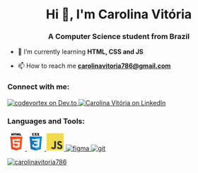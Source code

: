 <h1 align="center">Hi 👋, I'm Carolina Vitória</h1>
<h3 align="center">A Computer Science student from Brazil</h3>

- 🌱 I’m currently learning **HTML, CSS and JS**

- 📫 How to reach me **carolinavitoria786@gmail.com**

<h3 align="left">Connect with me:</h3>
<p align="left">
  <a href="https://dev.to/codevortex" target="_blank" rel="noreferrer">
    <img align="center" src="https://raw.githubusercontent.com/rahuldkjain/github-profile-readme-generator/master/src/images/icons/Social/devto.svg" alt="codevortex on Dev.to" height="30" width="40" />
  </a>
  <a href="https://www.linkedin.com/in/carolina-vit%C3%B3ria-77b652226/" target="_blank" rel="noreferrer">
    <img align="center" src="https://raw.githubusercontent.com/rahuldkjain/github-profile-readme-generator/master/src/images/icons/Social/linked-in-alt.svg" alt="Carolina Vitória on LinkedIn" height="30" width="40" />
  </a>
</p>

<h3 align="left">Languages and Tools:</h3>
<p align="left">
	<a href="https://www.w3.org/html/" target="_blank" rel="noreferrer">
    <img src="https://raw.githubusercontent.com/devicons/devicon/master/icons/html5/html5-original-wordmark.svg" alt="html5" width="40" height="40" />
  </a>
  <a href="https://www.w3schools.com/css/" target="_blank" rel="noreferrer">
    <img src="https://raw.githubusercontent.com/devicons/devicon/master/icons/css3/css3-original-wordmark.svg" alt="css3" width="40" height="40" />
  </a>
	 <a href="https://developer.mozilla.org/en-US/docs/Web/JavaScript" target="_blank" rel="noreferrer">
    <img src="https://raw.githubusercontent.com/devicons/devicon/master/icons/javascript/javascript-original.svg" alt="javascript" width="40" height="40" />
  </a>
  <a href="https://www.figma.com/" target="_blank" rel="noreferrer">
    <img src="https://www.vectorlogo.zone/logos/figma/figma-icon.svg" alt="figma" width="40" height="40" />
  </a>
<a href="https://git-scm.com/" target="_blank" rel="noreferrer">
    <img src="https://www.vectorlogo.zone/logos/git-scm/git-scm-icon.svg" alt="git" width="40" height="40"/>
  </a>
</p>

[![carolinavitoria786](https://github-readme-stats.vercel.app/api/top-langs/?username=carolinavitoria786&hide=html&layout=compact&theme=radical)](https://github.com/anuraghazra/github-readme-stats)
